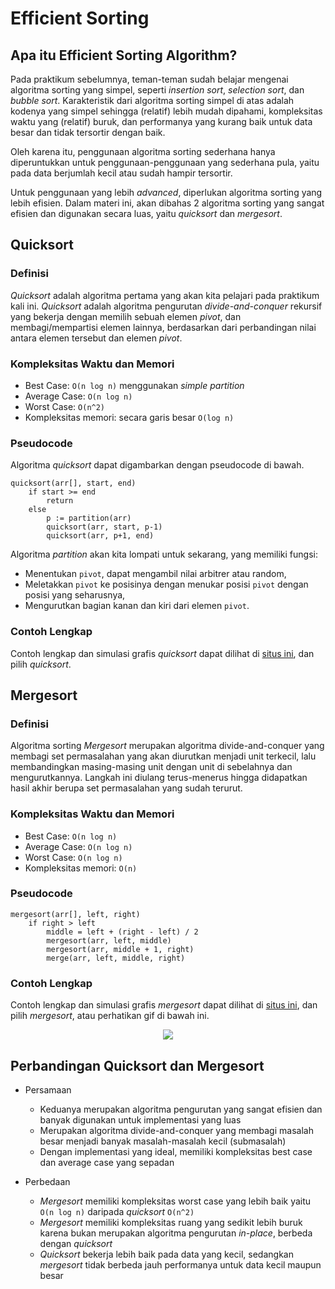 # Efficient Sorting

## Apa itu Efficient Sorting Algorithm?

Pada praktikum sebelumnya, teman-teman sudah belajar mengenai algoritma sorting yang simpel, seperti _insertion sort_, _selection sort_, dan _bubble sort_. Karakteristik dari algoritma sorting simpel di atas adalah kodenya yang simpel sehingga (relatif) lebih mudah dipahami, kompleksitas waktu yang (relatif) buruk, dan performanya yang kurang baik untuk data besar dan tidak tersortir dengan baik.

Oleh karena itu, penggunaan algoritma sorting sederhana hanya diperuntukkan untuk penggunaan-penggunaan yang sederhana pula, yaitu pada data berjumlah kecil atau sudah hampir tersortir.

Untuk penggunaan yang lebih _advanced_, diperlukan algoritma sorting yang lebih efisien. Dalam materi ini, akan dibahas 2 algoritma sorting yang sangat efisien dan digunakan secara luas, yaitu _quicksort_ dan _mergesort_.

## Quicksort

### Definisi

_Quicksort_ adalah algoritma pertama yang akan kita pelajari pada praktikum kali ini. _Quicksort_ adalah algoritma pengurutan _divide-and-conquer_ rekursif yang bekerja dengan memilih sebuah elemen _pivot_, dan membagi/mempartisi elemen lainnya, berdasarkan dari perbandingan nilai antara elemen tersebut dan elemen _pivot_.

### Kompleksitas Waktu dan Memori

-   Best Case: `O(n log n)` menggunakan _simple partition_
-   Average Case: `O(n log n)`
-   Worst Case: `O(n^2)`
-   Kompleksitas memori: secara garis besar `O(log n)`

### Pseudocode

Algoritma _quicksort_ dapat digambarkan dengan pseudocode di bawah.

```
quicksort(arr[], start, end)
    if start >= end
        return
    else
        p := partition(arr)
        quicksort(arr, start, p-1)
        quicksort(arr, p+1, end)
```

Algoritma _partition_ akan kita lompati untuk sekarang, yang memiliki fungsi:

-   Menentukan `pivot`, dapat mengambil nilai arbitrer atau random,
-   Meletakkan `pivot` ke posisinya dengan menukar posisi `pivot` dengan posisi yang seharusnya,
-   Mengurutkan bagian kanan dan kiri dari elemen `pivot`.

### Contoh Lengkap

Contoh lengkap dan simulasi grafis _quicksort_ dapat dilihat di [situs ini](https://visualgo.net/en/sorting), dan pilih _quicksort_.

## Mergesort

### Definisi

Algoritma sorting _Mergesort_ merupakan algoritma divide-and-conquer yang membagi set permasalahan yang akan diurutkan menjadi unit terkecil, lalu membandingkan masing-masing unit dengan unit di sebelahnya dan mengurutkannya. Langkah ini diulang terus-menerus hingga didapatkan hasil akhir berupa set permasalahan yang sudah terurut.

### Kompleksitas Waktu dan Memori

-   Best Case: `O(n log n)`
-   Average Case: `O(n log n)`
-   Worst Case: `O(n log n)`
-   Kompleksitas memori: `O(n)`

### Pseudocode

```
mergesort(arr[], left, right)
    if right > left
        middle = left + (right - left) / 2
        mergesort(arr, left, middle)
        mergesort(arr, middle + 1, right)
        merge(arr, left, middle, right)
```

### Contoh Lengkap

Contoh lengkap dan simulasi grafis _mergesort_ dapat dilihat di [situs ini](https://visualgo.net/en/sorting), dan pilih _mergesort_, atau perhatikan gif di bawah ini.

<div align="center">
<img src="https://upload.wikimedia.org/wikipedia/commons/c/cc/Merge-sort-example-300px.gif"></img>
</div>

## Perbandingan Quicksort dan Mergesort

-   Persamaan

    -   Keduanya merupakan algoritma pengurutan yang sangat efisien dan banyak digunakan untuk implementasi yang luas
    -   Merupakan algoritma divide-and-conquer yang membagi masalah besar menjadi banyak masalah-masalah kecil (submasalah)
    -   Dengan implementasi yang ideal, memiliki kompleksitas best case dan average case yang sepadan

-   Perbedaan

    -   _Mergesort_ memiliki kompleksitas worst case yang lebih baik yaitu `O(n log n)` daripada _quicksort_ `O(n^2)`
    -   _Mergesort_ memiliki kompleksitas ruang yang sedikit lebih buruk karena bukan merupakan algoritma pengurutan _in-place_, berbeda dengan _quicksort_
    -   _Quicksort_ bekerja lebih baik pada data yang kecil, sedangkan _mergesort_ tidak berbeda jauh performanya untuk data kecil maupun besar